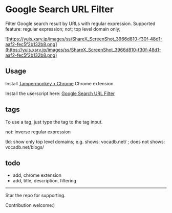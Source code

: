# Google Search URL Filter

Filter Google search result by URLs with regular expression. Supported feature: regular expression; not; top level domain only; 

![https://yuis.xsrv.jp/images/ss/ShareX_ScreenShot_3966d810-f30f-48d1-aaf2-fec5f2b132b8.png](https://yuis.xsrv.jp/images/ss/ShareX_ScreenShot_3966d810-f30f-48d1-aaf2-fec5f2b132b8.png)

## Usage 

Install [Tampermonkey • Chrome](https://www.tampermonkey.net/) Chrome extension. 

Install the userscript here: [Google Search URL Filter](https://greasyfork.org/en/scripts/418765-google-search-url-filter)

## tags 

To use a tag, just type the tag to the tag input. 

not: inverse regular expression

tld: show only top level domains; e.g. shows: vocadb.net/ ; does not shows: vocadb.net/blogs/

## todo 

- add, chrome extension
- add, title, description, filtering

--- 

Star the repo for supporting. 

Contribution welcome:)
